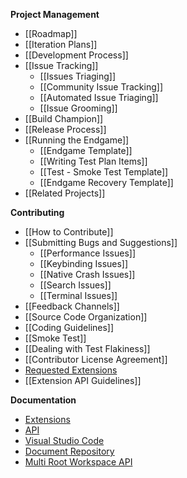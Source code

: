 **Project Management**
* [[Roadmap]]
* [[Iteration Plans]]
* [[Development Process]]
* [[Issue Tracking]]
  * [[Issues Triaging]]
  * [[Community Issue Tracking]]
  * [[Automated Issue Triaging]]
  * [[Issue Grooming]]
* [[Build Champion]]
* [[Release Process]]
* [[Running the Endgame]]
  * [[Endgame Template]]
  * [[Writing Test Plan Items]]
  * [[Test - Smoke Test Template]]
  * [[Endgame Recovery Template]]
* [[Related Projects]]

**Contributing**
* [[How to Contribute]]
* [[Submitting Bugs and Suggestions]]
  * [[Performance Issues]]
  * [[Keybinding Issues]]
  * [[Native Crash Issues]]
  * [[Search Issues]]
  * [[Terminal Issues]]
* [[Feedback Channels]]
* [[Source Code Organization]]
* [[Coding Guidelines]]
* [[Smoke Test]]
* [[Dealing with Test Flakiness]]
* [[Contributor License Agreement]]
* [Requested Extensions](https://github.com/Microsoft/vscode/wiki/Requested-Extensions)
* [[Extension API Guidelines]]

**Documentation**
* [Extensions](https://code.visualstudio.com/docs/extensions/overview)
* [API](https://code.visualstudio.com/docs/extensionAPI/overview)
* [Visual Studio Code](https://code.visualstudio.com/docs)
* [Document Repository](https://github.com/microsoft/vscode-docs)
* [Multi Root Workspace API](https://github.com/Microsoft/vscode/wiki/Adopting-Multi-Root-Workspace-APIs)
